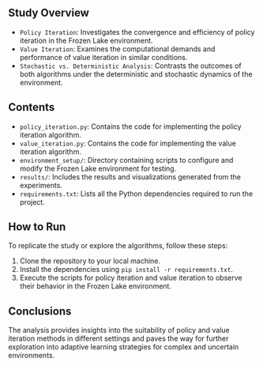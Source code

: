 ## Study Overview
- `Policy Iteration`: Investigates the convergence and efficiency of policy iteration in the Frozen Lake environment.
- `Value Iteration`: Examines the computational demands and performance of value iteration in similar conditions.
- `Stochastic vs. Deterministic Analysis`: Contrasts the outcomes of both algorithms under the deterministic and stochastic dynamics of the environment.

## Contents
- `policy_iteration.py`: Contains the code for implementing the policy iteration algorithm.
- `value_iteration.py`: Contains the code for implementing the value iteration algorithm.
- `environment_setup/`: Directory containing scripts to configure and modify the Frozen Lake environment for testing.
- `results/`: Includes the results and visualizations generated from the experiments.
- `requirements.txt`: Lists all the Python dependencies required to run the project.

## How to Run
To replicate the study or explore the algorithms, follow these steps:
1. Clone the repository to your local machine.
2. Install the dependencies using `pip install -r requirements.txt`.
3. Execute the scripts for policy iteration and value iteration to observe their behavior in the Frozen Lake environment.

## Conclusions
The analysis provides insights into the suitability of policy and value iteration methods in different settings and paves the way for further exploration into adaptive learning strategies for complex and uncertain environments.
